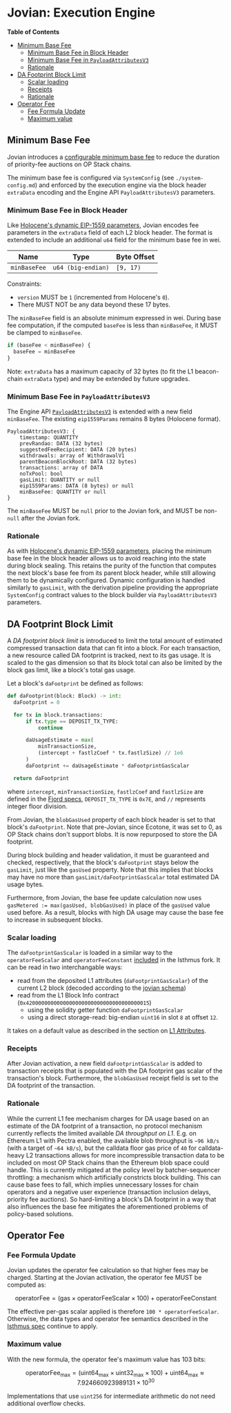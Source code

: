 # Jovian: Execution Engine

<!-- START doctoc generated TOC please keep comment here to allow auto update -->
<!-- DON'T EDIT THIS SECTION, INSTEAD RE-RUN doctoc TO UPDATE -->
**Table of Contents**

- [Minimum Base Fee](#minimum-base-fee)
  - [Minimum Base Fee in Block Header](#minimum-base-fee-in-block-header)
  - [Minimum Base Fee in `PayloadAttributesV3`](#minimum-base-fee-in-payloadattributesv3)
  - [Rationale](#rationale)
- [DA Footprint Block Limit](#da-footprint-block-limit)
  - [Scalar loading](#scalar-loading)
  - [Receipts](#receipts)
  - [Rationale](#rationale-1)
- [Operator Fee](#operator-fee)
  - [Fee Formula Update](#fee-formula-update)
  - [Maximum value](#maximum-value)

<!-- END doctoc generated TOC please keep comment here to allow auto update -->

## Minimum Base Fee

Jovian introduces a
[configurable minimum base fee](https://github.com/ethereum-optimism/design-docs/blob/main/protocol/minimum-base-fee.md)
to reduce the duration of priority-fee auctions on OP Stack chains.

The minimum base fee is configured via `SystemConfig` (see `./system-config.md`) and enforced by the execution engine
via the block header `extraData` encoding and the Engine API `PayloadAttributesV3` parameters.

### Minimum Base Fee in Block Header

Like [Holocene's dynamic EIP-1559 parameters](../holocene/exec-engine.md#dynamic-eip-1559-parameters), Jovian encodes
fee parameters in the `extraData` field of each L2 block header. The format is extended to include an additional
`u64` field for the minimum base fee in wei.

| Name                | Type               | Byte Offset |
| ------------------- | ------------------ | ----------- |
| `minBaseFee`        | `u64 (big-endian)` | `[9, 17)`   |

Constraints:

- `version` MUST be `1` (incremented from Holocene's `0`).
- There MUST NOT be any data beyond these 17 bytes.

The `minBaseFee` field is an absolute minimum expressed in wei. During base fee computation, if the
computed `baseFee` is less than `minBaseFee`, it MUST be clamped to `minBaseFee`.

```javascript
if (baseFee < minBaseFee) {
  baseFee = minBaseFee
}
```

Note: `extraData` has a maximum capacity of 32 bytes (to fit the L1 beacon-chain `extraData` type) and may be
extended by future upgrades.

### Minimum Base Fee in `PayloadAttributesV3`

The Engine API [`PayloadAttributesV3`](../exec-engine.md#extended-payloadattributesv3) is extended with a new
field `minBaseFee`. The existing `eip1559Params` remains 8 bytes (Holocene format).

```text
PayloadAttributesV3: {
    timestamp: QUANTITY
    prevRandao: DATA (32 bytes)
    suggestedFeeRecipient: DATA (20 bytes)
    withdrawals: array of WithdrawalV1
    parentBeaconBlockRoot: DATA (32 bytes)
    transactions: array of DATA
    noTxPool: bool
    gasLimit: QUANTITY or null
    eip1559Params: DATA (8 bytes) or null
    minBaseFee: QUANTITY or null
}
```

The `minBaseFee` MUST be `null` prior to the Jovian fork, and MUST be non-`null` after the Jovian fork.

### Rationale

As with [Holocene's dynamic EIP-1559 parameters](../holocene/exec-engine.md#rationale), placing the
minimum base fee in the block header allows us to avoid reaching into the state during block sealing.
This retains the purity of the function that computes the next block's base fee from its parent block
header, while still allowing them to be dynamically configured. Dynamic configuration is handled
similarly to `gasLimit`, with the derivation pipeline providing the appropriate `SystemConfig`
contract values to the block builder via `PayloadAttributesV3` parameters.

## DA Footprint Block Limit

A _DA footprint block limit_ is introduced to limit the total amount of estimated compressed
transaction data that can fit into a block.
For each transaction, a new resource called DA footprint is tracked, next to its gas usage.
It is scaled to the gas dimension so that its block total can also be limited by
the block gas limit, like a block's total gas usage.

Let a block's `daFootprint` be defined as follows:

```python
def daFootprint(block: Block) -> int:
  daFootprint = 0

  for tx in block.transactions:
      if tx.type == DEPOSIT_TX_TYPE:
          continue

      daUsageEstimate = max(
          minTransactionSize,
          (intercept + fastlzCoef * tx.fastlzSize) // 1e6
      )
      daFootprint += daUsageEstimate * daFootprintGasScalar

  return daFootprint 
```

where `intercept`, `minTransactionSize`, `fastlzCoef` and `fastlzSize`
are defined in the [Fjord specs](../fjord/exec-engine.md), `DEPOSIT_TX_TYPE` is `0x7E`,
and `//` represents integer floor division.

From Jovian, the `blobGasUsed` property of each block header is set to that block's `daFootprint`. Note that pre-Jovian,
since Ecotone, it was set to 0, as OP Stack chains don't support blobs. It is now repurposed to store the DA footprint.

During block building and header validation, it must be guaranteed and checked, respectively, that the block's
`daFootprint` stays below the `gasLimit`, just like the `gasUsed` property.
Note that this implies that blocks may have no more than `gasLimit/daFootprintGasScalar` total estimated DA usage bytes.

Furthermore, from Jovian, the base fee update calculation now uses `gasMetered := max(gasUsed, blobGasUsed)`
in place of the `gasUsed` value used before.
As a result, blocks with high DA usage may cause the base fee to increase in subsequent blocks.

### Scalar loading

The `daFootprintGasScalar` is loaded in a similar way to the `operatorFeeScalar` and `operatorFeeConstant`
[included](../isthmus/exec-engine.md#operator-fee) in the Isthmus fork. It can be read in two interchangable ways:

- read from the deposited L1 attributes (`daFootprintGasScalar`) of the current L2 block
(decoded according to the [jovian schema](./l1-attributes.md))
- read from the L1 Block Info contract (`0x4200000000000000000000000000000000000015`)
  - using the solidity getter function `daFootprintGasScalar`
  - using a direct storage-read: big-endian `uint16` in slot `8` at offset `12`.

It takes on a default value as described in the section on [L1 Attributes](./l1-attributes.md).

### Receipts

After Jovian activation, a new field `daFootprintGasScalar` is added to transaction receipts that is populated
with the DA footprint gas scalar of the transaction's block.
Furthermore, the `blobGasUsed` receipt field is set to the DA footprint of the transaction.

### Rationale

While the current L1 fee mechanism charges for DA usage based on an estimate of the DA footprint of a transaction, no
protocol mechanism currently reflects the limited available _DA throughput on L1_. E.g. on Ethereum L1 with Pectra
enabled, the available blob throughput is `~96 kB/s` (with a target of `~64 kB/s`), but the calldata floor gas price of
`40` for calldata-heavy L2 transactions allows for more incompressible transaction data to be included on most OP Stack
chains than the Ethereum blob space could handle. This is currently mitigated at the policy level by batcher-sequencer
throttling: a mechanism which artificially constricts block building. This can cause base fees to fall, which implies
unnecessary losses for chain operators and a negative user experience (transaction inclusion delays, priority fee
auctions). So hard-limiting a block's DA footprint in a way that also influences the base fee mitigates the
aforementioned problems of policy-based solutions.

## Operator Fee

### Fee Formula Update

Jovian updates the operator fee calculation so that higher fees may be charged.
Starting at the Jovian activation, the operator fee MUST be computed as:

$$
\text{operatorFee} = (\text{gas} \times \text{operatorFeeScalar} \times 100) + \text{operatorFeeConstant}
$$

The effective per-gas scalar applied is therefore `100 * operatorFeeScalar`. Otherwise, the data types and operator fee
semantics described in the [Isthmus spec](../isthmus/exec-engine.md#operator-fee) continue to apply.

### Maximum value

With the new formula, the operator fee's maximum value has 103 bits:

$$
\text{operatorFee}_{\text{max}} = (\text{uint64}_{\text{max}} \times \text{uint32}_{\text{max}} \times 100) +
\text{uint64}_{\text{max}} \approx 7.924660923989131 \times 10^{30}
$$

Implementations that use `uint256` for intermediate arithmetic do not need additional overflow checks.
